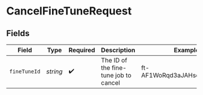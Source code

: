# CancelFineTuneRequest


## Fields

| Field                                  | Type                                   | Required                               | Description                            | Example                                |
| -------------------------------------- | -------------------------------------- | -------------------------------------- | -------------------------------------- | -------------------------------------- |
| `fineTuneId`                           | *string*                               | :heavy_check_mark:                     | The ID of the fine-tune job to cancel<br/> | ft-AF1WoRqd3aJAHsqc9NY7iL8F            |